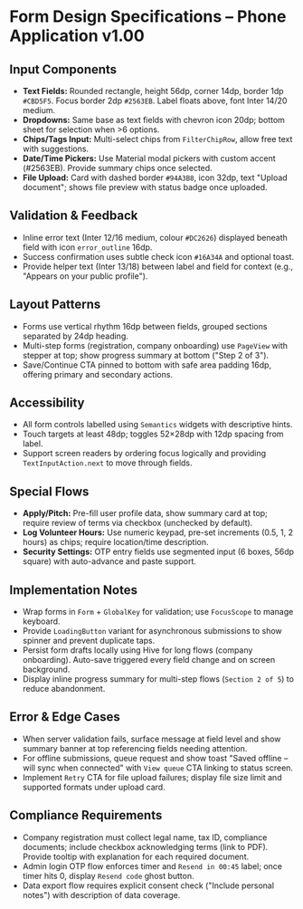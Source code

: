 # Form Design Specifications – Phone Application v1.00

## Input Components
- **Text Fields:** Rounded rectangle, height 56dp, corner 14dp, border 1dp `#CBD5F5`. Focus border 2dp `#2563EB`. Label floats above, font Inter 14/20 medium.
- **Dropdowns:** Same base as text fields with chevron icon 20dp; bottom sheet for selection when >6 options.
- **Chips/Tags Input:** Multi-select chips from `FilterChipRow`, allow free text with suggestions.
- **Date/Time Pickers:** Use Material modal pickers with custom accent (#2563EB). Provide summary chips once selected.
- **File Upload:** Card with dashed border `#94A3B8`, icon 32dp, text "Upload document"; shows file preview with status badge once uploaded.

## Validation & Feedback
- Inline error text (Inter 12/16 medium, colour `#DC2626`) displayed beneath field with icon `error_outline` 16dp.
- Success confirmation uses subtle check icon `#16A34A` and optional toast.
- Provide helper text (Inter 13/18) between label and field for context (e.g., "Appears on your public profile").

## Layout Patterns
- Forms use vertical rhythm 16dp between fields, grouped sections separated by 24dp heading.
- Multi-step forms (registration, company onboarding) use `PageView` with stepper at top; show progress summary at bottom ("Step 2 of 3").
- Save/Continue CTA pinned to bottom with safe area padding 16dp, offering primary and secondary actions.

## Accessibility
- All form controls labelled using `Semantics` widgets with descriptive hints.
- Touch targets at least 48dp; toggles 52×28dp with 12dp spacing from label.
- Support screen readers by ordering focus logically and providing `TextInputAction.next` to move through fields.

## Special Flows
- **Apply/Pitch:** Pre-fill user profile data, show summary card at top; require review of terms via checkbox (unchecked by default).
- **Log Volunteer Hours:** Use numeric keypad, pre-set increments (0.5, 1, 2 hours) as chips; require location/time description.
- **Security Settings:** OTP entry fields use segmented input (6 boxes, 56dp square) with auto-advance and paste support.

## Implementation Notes
- Wrap forms in `Form` + `GlobalKey` for validation; use `FocusScope` to manage keyboard.
- Provide `LoadingButton` variant for asynchronous submissions to show spinner and prevent duplicate taps.
- Persist form drafts locally using Hive for long flows (company onboarding). Auto-save triggered every field change and on screen background.
- Display inline progress summary for multi-step flows (`Section 2 of 5`) to reduce abandonment.

## Error & Edge Cases
- When server validation fails, surface message at field level and show summary banner at top referencing fields needing attention.
- For offline submissions, queue request and show toast "Saved offline – will sync when connected" with `View queue` CTA linking to status screen.
- Implement `Retry` CTA for file upload failures; display file size limit and supported formats under upload card.

## Compliance Requirements
- Company registration must collect legal name, tax ID, compliance documents; include checkbox acknowledging terms (link to PDF). Provide tooltip with explanation for each required document.
- Admin login OTP flow enforces timer and `Resend in 00:45` label; once timer hits 0, display `Resend code` ghost button.
- Data export flow requires explicit consent check ("Include personal notes") with description of data coverage.
